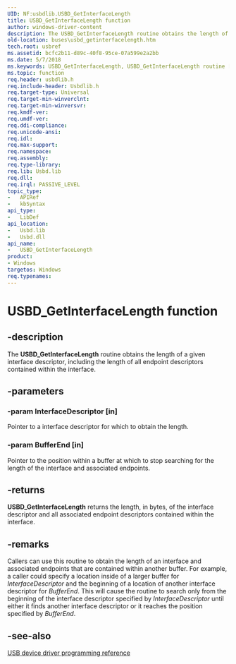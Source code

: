 ```yaml
---
UID: NF:usbdlib.USBD_GetInterfaceLength
title: USBD_GetInterfaceLength function
author: windows-driver-content
description: The USBD_GetInterfaceLength routine obtains the length of a given interface descriptor, including the length of all endpoint descriptors contained within the interface.
old-location: buses\usbd_getinterfacelength.htm
tech.root: usbref
ms.assetid: bcfc2b11-d89c-40f8-95ce-07a599e2a2bb
ms.date: 5/7/2018
ms.keywords: USBD_GetInterfaceLength, USBD_GetInterfaceLength routine [Buses], buses.usbd_getinterfacelength, usbdlib/USBD_GetInterfaceLength, usbfunc_d462af93-f7ec-429f-9719-4b09af55236c.xml
ms.topic: function
req.header: usbdlib.h
req.include-header: Usbdlib.h
req.target-type: Universal
req.target-min-winverclnt: 
req.target-min-winversvr: 
req.kmdf-ver: 
req.umdf-ver: 
req.ddi-compliance: 
req.unicode-ansi: 
req.idl: 
req.max-support: 
req.namespace: 
req.assembly: 
req.type-library: 
req.lib: Usbd.lib
req.dll: 
req.irql: PASSIVE_LEVEL
topic_type:
-	APIRef
-	kbSyntax
api_type:
-	LibDef
api_location:
-	Usbd.lib
-	Usbd.dll
api_name:
-	USBD_GetInterfaceLength
product:
- Windows
targetos: Windows
req.typenames: 
---
```


# USBD_GetInterfaceLength function


## -description



   The <b>USBD_GetInterfaceLength</b> routine obtains the length of a given interface descriptor, including the length of all endpoint descriptors contained within the interface.


## -parameters




### -param InterfaceDescriptor [in]

Pointer to a interface descriptor for which to obtain the length.


### -param BufferEnd [in]

Pointer to the position within a buffer at which to stop searching for the length of the interface and associated endpoints.


## -returns



<b>USBD_GetInterfaceLength</b> returns the length, in bytes, of the interface descriptor and all associated endpoint descriptors contained within the interface.




## -remarks



Callers can use this routine to obtain the length of an interface and associated endpoints that are contained within another buffer. For example, a caller could specify a location inside of a larger buffer for <i>InterfaceDescriptor</i> and the beginning of a location of another interface descriptor for <i>BufferEnd</i>. This will cause the routine to search only from the beginning of the interface descriptor specified by <i>InterfaceDescriptor</i> until either it finds another interface descriptor or it reaches the position specified by <i>BufferEnd</i>. 




## -see-also




<a href="https://msdn.microsoft.com/library/windows/hardware/ff540134">USB device driver programming reference</a>
 

 

